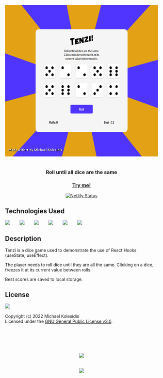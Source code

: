 <div align="center">
  <img src="./screenshots/screenshot-01.png" height="500px">
  <h1></h1>
  
  <h3>Roll until all dice are the same</h3>

  <a href="https://tenzi-react.netlify.app/"><h3>Try me!</h3></a>

  [![Netlify Status](https://api.netlify.com/api/v1/badges/08045f0f-324b-4b71-9612-42a3707454e8/deploy-status)](https://app.netlify.com/sites/tenzi-react/deploys)

</div>
  
  

## Technologies Used


<a href="https://reactjs.org/"><img src="https://github.com/michaelkolesidis/tech-icons/blob/main/icons/react/react-original.svg" height="50px" /></a>
&nbsp;&nbsp;&nbsp;&nbsp;&nbsp;&nbsp;
<a href="https://en.wikipedia.org/wiki/JavaScript"><img src="https://github.com/michaelkolesidis/tech-icons/blob/main/icons/javascript/javascript-original.svg" height="50px" /></a>
&nbsp;&nbsp;&nbsp;&nbsp;&nbsp;&nbsp;
<a href="https://webpack.js.org/"><img src="https://github.com/michaelkolesidis/tech-icons/blob/main/icons/webpack/webpack-original.svg" height="50px" /></a>
&nbsp;&nbsp;&nbsp;&nbsp;&nbsp;&nbsp;
<a href="https://www.npmjs.com/"><img src="https://github.com/michaelkolesidis/tech-icons/blob/main/icons/npm/npm-original-wordmark.svg" height="50px" /></a>
&nbsp;&nbsp;&nbsp;&nbsp;&nbsp;&nbsp;
<a href="https://sass-lang.com/"><img src="https://github.com/michaelkolesidis/tech-icons/blob/main/icons/sass/sass-original.svg" height="50px" /></a>
&nbsp;&nbsp;&nbsp;&nbsp;&nbsp;&nbsp;
<img src="https://github.com/michaelkolesidis/tech-icons/blob/main/icons/html5/html5-plain.svg" height="50px" />
&nbsp;&nbsp;&nbsp;&nbsp;&nbsp;&nbsp;



## Description

<p> Tenzi is a dice game used to demonstrate the use of React Hooks (useState, useEffect).</p>

<p>The player needs to roll dice until they are all the same. Clicking on a dice, freezes it at its current value between rolls.</p>

<p>Best scores are saved to local storage.</p>



## License

<a href="https://www.gnu.org/licenses/gpl-3.0.html"><img src="https://upload.wikimedia.org/wikipedia/commons/9/93/GPLv3_Logo.svg" height="100px" /></a>

Copyright (c) 2022 Michael Kolesidis<br>
Licensed under the [GNU General Public License v3.0](https://www.gnu.org/licenses/gpl-3.0.html).



<br>
<br>



[//]: # (Free Software)
<div align="center">
  <br>
  <br>

  <a href="https://github.com/michaelkolesidis/made-with-linux" target="_blank"><img src="https://upload.wikimedia.org/wikipedia/commons/thumb/f/f9/Made_with_Linux.png/240px-Made_with_Linux.png"></a>
</div>
<br>                                                      
<div align="center">
  <a href="https://endsoftwarepatents.org/innovating-without-patents"><img style="height: 90px;" src="https://static.fsf.org/nosvn/esp/logos/innovating-without-patents.svg"></a>
</div>